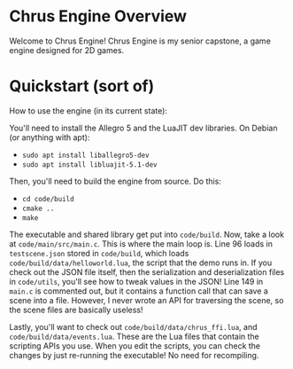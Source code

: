 # Chrus Engine Overview
Welcome to Chrus Engine! Chrus Engine is my senior capstone, a game engine designed for 2D games.

# Quickstart (sort of)
How to use the engine (in its current state):

You'll need to install the Allegro 5 and the LuaJIT dev libraries. On Debian (or anything with apt):
- `sudo apt install liballegro5-dev`
- `sudo apt install libluajit-5.1-dev`

Then, you'll need to build the engine from source. Do this:
- `cd code/build`
- `cmake ..`
- `make`

The executable and shared library get put into `code/build`. Now, take a look at `code/main/src/main.c`. This is where the main loop is. Line 96 loads in `testscene.json` stored in `code/build`, which loads `code/build/data/helloworld.lua`, the script that the demo runs in. If you check out the JSON file itself, then the serialization and deserialization files in `code/utils`, you'll see how to tweak values in the JSON! Line 149 in `main.c` is commented out, but it contains a function call that can save a scene into a file. However, I never wrote an API for traversing the scene, so the scene files are basically useless!

Lastly, you'll want to check out `code/build/data/chrus_ffi.lua`, and `code/build/data/events.lua`. These are the Lua files that contain the scripting APIs you use. When you edit the scripts, you can check the changes by just re-running the executable! No need for recompiling.
